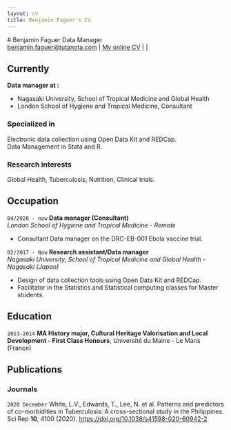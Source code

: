```yaml
---
layout: cv
title: Benjamin Faguer's CV
---
```


<head>
<script src="https://kit.fontawesome.com/b8bf574a75.js" crossorigin="anonymous"></script>
</head>
# Benjamin Faguer
Data Manager

<div id="webaddress">
<a href="mailto:benjamin.faguer@tutanota.com">benjamin.faguer@tutanota.com</a>
| <a href="http://benjaminfaguer.github.io/cv">My online CV</a>
  | <a href="https://www.linkedin.com/in/benjamin-faguer-92b59282/"><i class="fab fa-linkedin"></i></a>
  | <a href="https://github.com/benjaminFaguer"><i class="fab fa-github"></i></a>
</div>


## Currently

**Data manager at :**
* Nagasaki University, School of Tropical Medicine and Global Health
* London School of Hygiene and Tropical Medicine, Consultant

### Specialized in

Electronic data collection using Open Data Kit and REDCap.  
Data Management in Stata and R.

### Research interests

Global Health, Tuberculosis, Nutrition, Clinical trials.

## Occupation

`04/2020 - now`
__Data manager (Consultant)__  
_London School of Hygiene and Tropical Medicine - Remote_

- Consultant Data manager on the DRC-EB-001 Ebola vaccine trial.

`02/2017 - Now`
__Research assistant/Data manager__  
_Nagasaki University, School of Tropical Medicine and Global Health - Nagasaki (Japan)_

* Design of data collection tools using Open Data Kit and REDCap.
* Facilitator in the Statistics and Statistical computing classes for Master students.

## Education

`2013-2014`
__MA History major, Cultural Heritage Valorisation and Local Development - First Class Honours__, Université du Maine - Le Mans (France)


## Publications

<!-- A list is also available [online](http://scholar.google.co.uk/citations?user=LTOTl0YAAAAJ) -->

### Journals

`2020 December`
White, L.V., Edwards, T., Lee, N. et al. Patterns and predictors of co-morbidities in Tuberculosis: A cross-sectional study in the Philippines. Sci Rep **10**, 4100 (2020). https://doi.org/10.1038/s41598-020-60942-2


<!-- ### Footer

Last updated: May 2021 -->


